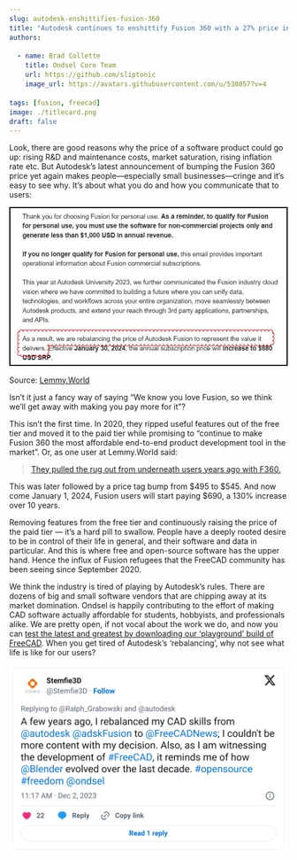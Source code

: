```yaml
---
slug: autodesk-enshittifies-fusion-360
title: "Autodesk continues to enshittify Fusion 360 with a 27% price increase"
authors:

  - name: Brad Collette
    title: Ondsel Core Team
    url: https://github.com/sliptonic
    image_url: https://avatars.githubusercontent.com/u/538057?v=4

tags: [fusion, freecad]
image: ./titlecard.png
draft: false
---
```


Look, there are good reasons why the price of a software product could go up: rising R&D and maintenance costs, market saturation, rising inflation rate etc. But Autodesk’s latest announcement of bumping the Fusion 360 price yet again makes people—especially small businesses—cringe and it’s easy to see why. It’s about what you do and how you communicate that to users:

![Fusion 360 price change announcement](fusion360-price-increase.jpg)


Source: [Lemmy.World](https://lemmy.world/post/9022106)

Isn’t it just a fancy way of saying “We know you love Fusion, so we think we’ll get away with making you pay more for it”?

This isn’t the first time. In 2020, they ripped useful features out of the free tier and moved it to the paid tier while promising to “continue to make Fusion 360 the most affordable end-to-end product development tool in the market”. Or, as one user at Lemmy.World said:

> [They pulled the rug out from underneath users years ago with F360.](https://lemmy.world/comment/5739138)

This was later followed by a price tag bump from $495 to $545. And now come January 1, 2024, Fusion users will start paying $690, a 130% increase over 10 years.

Removing features from the free tier and continuously raising the price of the paid tier — it’s a hard pill to swallow. People have a deeply rooted desire to be in control of their life in general, and their software and data in particular. And this is where free and open-source software has the upper hand. Hence the influx of Fusion refugees that the FreeCAD community has been seeing since September 2020.

We think the industry is tired of playing by Autodesk’s rules. There are dozens of big and small software vendors that are chipping away at its market domination. Ondsel is happily contributing to the effort of making CAD software actually affordable for students, hobbyists, and professionals alike. We are pretty open, if not vocal about the work we do, and now you can [test the latest and greatest by downloading our ‘playground’ build of FreeCAD](https://ondsel.com/blog/assembly-wb-prerelease).  When you get tired of Autodesk’s ‘rebalancing’, why not see what life is like for our users?  

![Stemfie Rebalancing](stemfie-rebalancing.png)
